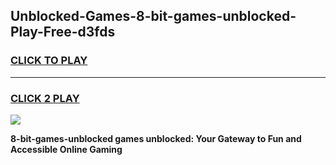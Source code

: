 
## Unblocked-Games-8-bit-games-unblocked-Play-Free-d3fds
<h3>
<a href="https://premium76.site?title=8-bit-games-unblocked&ref=17A">CLICK TO PLAY</a></h3>
<hr>

<h3>
<a href="https://premium76.site?title=8-bit-games-unblocked&ref=17A">CLICK 2 PLAY</a>
  
</h3>

<a href="https://premium76.site?title=8-bit-games-unblocked&ref=17A"><img src="https://clearcache.store/games.png"></a>


**8-bit-games-unblocked games unblocked: Your Gateway to Fun and Accessible Online Gaming**
